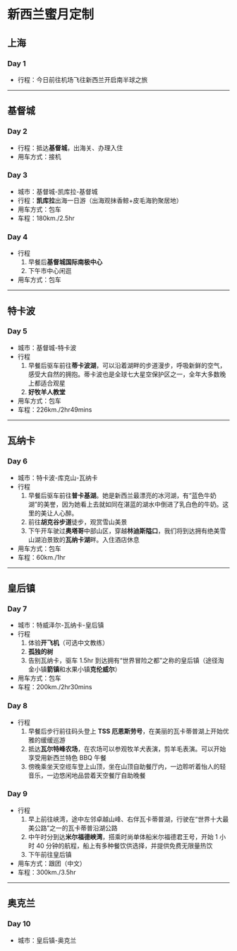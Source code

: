 # 新西兰蜜月定制

## 上海

### Day 1

- 行程：今日前往机场飞往新西兰开启南半球之旅

---

## 基督城

### Day 2

- 行程：抵达**基督城**，出海关、办理入住
- 用车方式：接机

### Day 3

- 城市：基督城-凯库拉-基督城
- 行程：**凯库拉**出海一日游（出海观抹香鲸+皮毛海豹聚居地）
- 用车方式：包车
- 车程：180km./2.5hr

### Day 4

- 行程
  1. 早餐后**基督城国际南极中心**
  2. 下午市中心闲逛
- 用车方式：包车

---

## 特卡波

### Day 5

- 城市：基督城-特卡波
- 行程
  1. 早餐后驱车前往**蒂卡波湖**，可以沿着湖畔的步道漫步，呼吸新鲜的空气，感受大自然的拥抱。蒂卡波也是全球七大星空保护区之一，全年大多数晚上都适合观星
  2. **好牧羊人教堂**
- 用车方式：包车
- 车程：226km./2hr49mins

---

## 瓦纳卡

### Day 6

- 城市：特卡波-库克山-瓦纳卡
- 行程
  1. 早餐后驱车前往**普卡基湖**。她是新西兰最漂亮的冰河湖，有“蓝色牛奶湖”的美誉，因为她看上去就如同在湛蓝的湖水中倒进了乳白色的牛奶。这里的美让人心醉。
  2. 前往**胡克谷步道**徒步，观赏雪山美景
  3. 下午开车驶过**奥塔哥**中部山区，穿越**林迪斯隘口**，我们将到达拥有绝美雪山湖泊景致的**瓦纳卡湖**畔。入住酒店休息
- 用车方式：包车
- 车程：60km./1hr

---

## 皇后镇

### Day 7

- 城市：特威泽尔-瓦纳卡-皇后镇
- 行程
  1. 体验**开飞机**（可选中文教练）
  2. **孤独的树**
  3. 告别瓦纳卡，驱车 1.5hr 到达拥有“世界冒险之都”之称的皇后镇（途径淘金小镇**箭镇**和水果小镇**克伦威尔**）
- 用车方式：包车
- 车程：200km./2hr30mins

### Day 8

- 行程
  1. 早餐后步行前往码头登上 **TSS 厄恩斯劳号**，在美丽的瓦卡蒂普湖上开始优雅的缓缓巡游
  2. 抵达**瓦尔特峰农场**，在农场可以参观牧羊犬表演，剪羊毛表演。可以开始享受用新西兰特色 BBQ 午餐
  3. 傍晚乘坐天空缆车登上山顶，坐在山顶自助餐厅内，一边聆听着怡人的轻音乐，一边悠闲地品尝着天空餐厅自助晚餐

### Day 9

- 行程
  1. 早上前往峡湾，途中左邻卓越山峰、右伴瓦卡蒂普湖，行驶在“世界十大最美公路”之一的瓦卡蒂普沿湖公路
  2. 中午时分到达**米尔福德峡湾**，搭乘时尚单体船米尔福德君王号，开始 1 小时 40 分钟的航程，船上有多种餐饮供选择，并提供免费无限量热饮
  3. 下午前往皇后镇
- 用车方式：跟团（中文）
- 车程：300km./3.5hr

---

## 奥克兰

### Day 10

- 城市：皇后镇-奥克兰
